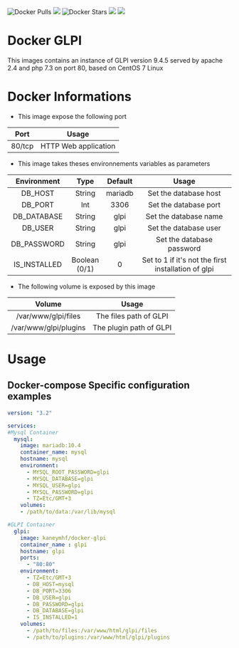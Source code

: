 ![Docker Pulls](https://img.shields.io/docker/pulls/kaneymhf/docker-glpi) [![](https://images.microbadger.com/badges/image/kaneymhf/docker-glpi.svg)](https://microbadger.com/images/kaneymhf/docker-glpi "Get your own image badge on microbadger.com") ![Docker Stars](https://img.shields.io/docker/stars/kaneymhf/docker-glpi) [![](https://images.microbadger.com/badges/version/kaneymhf/docker-glpi.svg)](https://microbadger.com/images/kaneymhf/docker-glpi "Get your own version badge on microbadger.com") [![](https://images.microbadger.com/badges/license/kaneymhf/docker-glpi.svg)](https://microbadger.com/images/kaneymhf/docker-glpi "Get your own license badge on microbadger.com")

# Docker GLPI

This images contains an instance of GLPI version 9.4.5 served by apache 2.4 and php 7.3 on port 80, based on CentOS 7 Linux

# Docker Informations

* This image expose the following port

| Port | Usage |
|:----:|:-----:|
|  80/tcp  | HTTP Web application |

* This image takes theses environnements variables as parameters

|  Environment |       Type       | Default |                        Usage                        |
|:------------:|:----------------:|:-------:|:---------------------------------------------------:|
|    DB_HOST   |      String      | mariadb |                Set the database host                |
|    DB_PORT   |        Int       |   3306  |                Set the database port                |
|  DB_DATABASE |      String      |   glpi  |                Set the database name                |
|    DB_USER   |      String      |   glpi  |                Set the database user                |
|  DB_PASSWORD |      String      |   glpi  |              Set the database password              |
| IS_INSTALLED | Boolean<br>(0/1) |    0    | Set to 1 if it's not the first installation of glpi |

* The following volume is exposed by this image

|         Volume        |          Usage          |
|:---------------------:|:-----------------------:|
|  /var/www/glpi/files  |  The files path of GLPI |
| /var/www/glpi/plugins | The plugin path of GLPI |

# Usage

## Docker-compose Specific configuration examples

```yml
version: "3.2"

services:
#Mysql Container
  mysql:
    image: mariadb:10.4
    container_name: mysql
    hostname: mysql
    environment:
      - MYSQL_ROOT_PASSWORD=glpi
      - MYSQL_DATABASE=glpi
      - MYSQL_USER=glpi
      - MYSQL_PASSWORD=glpi
      - TZ=Etc/GMT+3
    volumes:
    - /path/to/data:/var/lib/mysql

#GLPI Container
  glpi:
    image: kaneymhf/docker-glpi
    container_name : glpi
    hostname: glpi
    ports:
      - "80:80"
    environment:
      - TZ=Etc/GMT+3
      - DB_HOST=mysql
      - DB_PORT=3306
      - DB_USER=glpi
      - DB_PASSWORD=glpi
      - DB_DATABASE=glpi
      - IS_INSTALLED=1
    volumes:
      - /path/to/files:/var/www/html/glpi/files
      - /path/to/plugins:/var/www/html/glpi/plugins
```
